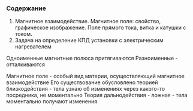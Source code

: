 ### Содержание
1. Магнитное взаимодействие. Магнитное поле: свойство, графическое изображение. Поле прямого тока, витка и катушки с током. 
2. Задача на определение КПД установки с электрическим нагревателем

Одноименные магнитные полюса притягиваются
Разноименные - отталкиваются

Магнитное поле - особый вид материи, осуществляющий магнитное взаимодействие
Его существование обусловлено теорией близкодействия - тела узнаю об изменениях через какого-то посредника, не моментально
Теория дальнодействия - ложная - тела моментально получают изменения
